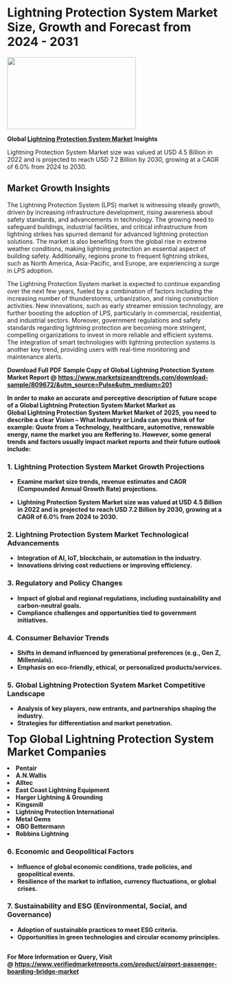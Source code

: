 <H1>Lightning Protection System Market Size, Growth and Forecast from 2024 - 2031</H1><img class="aligncenter size-medium wp-image-584254" src="https://thirdeyenews.in/wp-content/uploads/2024/09/Global-Market-Research-300x168.jpeg" alt="" width="300" height="168" /><p><strong>Global&nbsp;<a href="https://www.marketsizeandtrends.com/download-sample/809672/&amp;utm_source=Pulse&amp;utm_medium=201">Lightning Protection System Market</a> Insights</strong></p><p>Lightning Protection System Market size was valued at USD 4.5 Billion in 2022 and is projected to reach USD 7.2 Billion by 2030, growing at a CAGR of 6.0% from 2024 to 2030.</p><p><h2>Market Growth Insights</h2> <p>The Lightning Protection System (LPS) market is witnessing steady growth, driven by increasing infrastructure development, rising awareness about safety standards, and advancements in technology. The growing need to safeguard buildings, industrial facilities, and critical infrastructure from lightning strikes has spurred demand for advanced lightning protection solutions. The market is also benefiting from the global rise in extreme weather conditions, making lightning protection an essential aspect of building safety. Additionally, regions prone to frequent lightning strikes, such as North America, Asia-Pacific, and Europe, are experiencing a surge in LPS adoption.</p> <p><strong></strong></p> <p>The Lightning Protection System market is expected to continue expanding over the next few years, fueled by a combination of factors including the increasing number of thunderstorms, urbanization, and rising construction activities. New innovations, such as early streamer emission technology, are further boosting the adoption of LPS, particularly in commercial, residential, and industrial sectors. Moreover, government regulations and safety standards regarding lightning protection are becoming more stringent, compelling organizations to invest in more reliable and efficient systems. The integration of smart technologies with lightning protection systems is another key trend, providing users with real-time monitoring and maintenance alerts.</p> <p><strong></p><p><span class=""><strong>Download Full PDF Sample Copy of Global Lightning Protection System Market Report</strong> @ <a href="https://www.marketsizeandtrends.com/download-sample/809672/&amp;utm_source=Pulse&amp;utm_medium=201" target="_blank">https://www.marketsizeandtrends.com/download-sample/809672/&amp;utm_source=Pulse&amp;utm_medium=201</a></span></p><p>In order to make an accurate and perceptive description of future scope of a Global&nbsp;Lightning Protection System Market Market as Global&nbsp;Lightning Protection System Market Market of 2025, you need to describe a clear Vision &ndash; What Industry or Linda can you think of for example: Quote from a Technology, healthcare, automotive, renewable energy, name the market you are Reffering to. However, some general trends and factors usually impact market reports and their future outlook include:</p><h3>1.&nbsp;<strong>Lightning Protection System Market Growth Projections</strong></h3><ul><li>Examine market size trends, revenue estimates and CAGR (Compounded Annual Growth Rate) projections.</li><li><p>Lightning Protection System Market size was valued at USD 4.5 Billion in 2022 and is projected to reach USD 7.2 Billion by 2030, growing at a CAGR of 6.0% from 2024 to 2030.</p></li></ul><h3>2.&nbsp;<strong>Lightning Protection System Market Technological Advancements</strong></h3><ul><li>Integration of AI, IoT, blockchain, or automation in the industry.</li><li>Innovations driving cost reductions or improving efficiency.</li></ul><h3>3.&nbsp;<strong>Regulatory and Policy Changes</strong></h3><ul><li>Impact of global and regional regulations, including sustainability and carbon-neutral goals.</li><li>Compliance challenges and opportunities tied to government initiatives.</li></ul><h3>4.&nbsp;<strong>Consumer Behavior Trends</strong></h3><ul><li>Shifts in demand influenced by generational preferences (e.g., Gen Z, Millennials).</li><li>Emphasis on eco-friendly, ethical, or personalized products/services.</li></ul><h3>5.&nbsp;<strong>Global Lightning Protection System Market Competitive Landscape</strong></h3><ul><li>Analysis of key players, new entrants, and partnerships shaping the industry.</li><li>Strategies for differentiation and market penetration.</li></ul><p data-pm-slice="1 1 []"><span style="color: inherit; font-family: inherit; font-size: 25px;">Top Global Lightning Protection System Market Companies</span></p><div class="" data-test-id=""><p><li>Pentair</li><li> A.N.Wallis</li><li> Alltec</li><li> East Coast Lightning Equipment</li><li> Harger Lightning & Grounding</li><li> Kingsmill</li><li> Lightning Protection International</li><li> Metal Gems</li><li> OBO Bettermann</li><li> Robbins Lightning</li></p></div><h3>6.&nbsp;<strong>Economic and Geopolitical Factors</strong></h3><ul><li>Influence of global economic conditions, trade policies, and geopolitical events.</li><li>Resilience of the market to inflation, currency fluctuations, or global crises.</li></ul><h3>7.&nbsp;<strong>Sustainability and ESG (Environmental, Social, and Governance)</strong></h3><ul><li>Adoption of sustainable practices to meet ESG criteria.</li><li>Opportunities in green technologies and circular economy principles.</li></ul><h2><strong style="font-size: 14px;">For More Information or Query, Visit @&nbsp;</strong><a style="background-color: #ffffff; font-size: 14px;" href="https://www.marketsizeandtrends.com/report/lightning-protection-system-market/" target="_blank">https://www.verifiedmarketreports.com/product/airport-passenger-boarding-bridge-market</a></h2>
